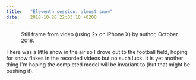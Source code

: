 ```yaml
---
title:   "Eleventh session: almost snow"
date:    2018-10-28 22:03:10 +0200
---
```

<figure>
  <img src="{{ site.url }}{{ site.baseurl }}/assets/images/tenth-session-cold.jpg"
       alt="">
  <figcaption>
    Still frame from video (using 2x on iPhone X) by author, October 2018.
  </figcaption>
</figure>

There was a little snow in the air so I drove out to the football field,
hoping for snow flakes in the recorded videos but no such luck. It is yet
another thing I'm hoping the completed model will be invariant to (but that
might be pushing it).
